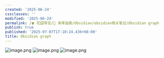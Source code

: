 ```yaml
---
created: '2025-06-24'
cssclasses: ''
modified: '2025-06-24'
permalink: /🍀 花园导览/🧰 本库指南/Obsidian/obsidian相关笔记/Obsidian graph.md
publish: true
published: '2025-07-07T17:10:24.436+08:00'
title: Obsidian graph
---
```

![image.png](https://pub-pic.oldwinter.top/2025/06/e3a4ceea68b2b329acf7e69e3374ea62.png)
![image.png](https://my-public-pic.oss-cn-hangzhou.aliyuncs.com/20250624184554463.png)
![image.png](https://pub-pic.oldwinter.top/2025/06/bef48336a153753a2bb605efffa5f9d7.png)


